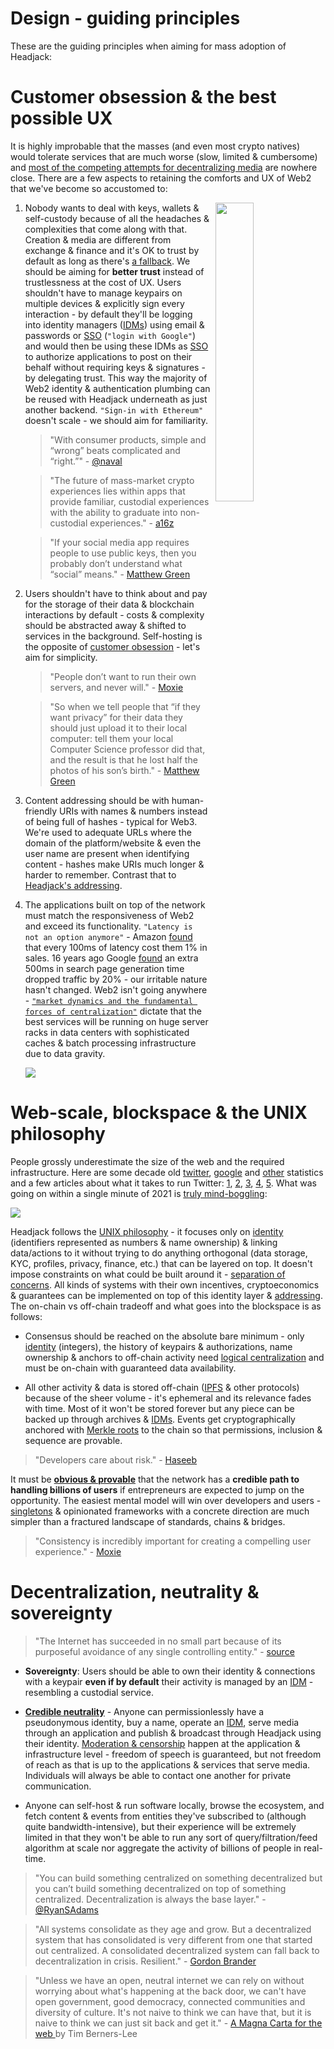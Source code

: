 <!--
FIX will/can/should and present tense discrepancies
-->

# Design - guiding principles

These are the guiding principles when aiming for mass adoption of Headjack:

<!-- toc -->

# Customer obsession & the best possible UX

It is highly improbable that the masses (and even most crypto natives) would tolerate services that are much worse (slow, limited & cumbersome) and [most of the competing attempts for decentralizing media](competition.md) are nowhere close. There are a few aspects to retaining the comforts and UX of Web2 that we've become so accustomed to:

<img src="/img/meme_make_them_learn.png" align="right" style="margin-left: 8px; width: 35%"/>

1. Nobody wants to deal with keys, wallets & self-custody because of all the headaches & complexities that come along with that. Creation & media are different from exchange & finance and it's OK to trust by default as long as there's [a fallback](#decentralization-neutrality--sovereignty). We should be aiming for **better trust** instead of trustlessness at the cost of UX. Users shouldn't have to manage keypairs on multiple devices & explicitly sign every interaction - by default they'll be logging into identity managers ([IDMs](IDM.md)) using email & passwords or [SSO](https://en.wikipedia.org/wiki/Single_sign-on) (`"login with Google"`) and would then be using these IDMs as [SSO](https://en.wikipedia.org/wiki/Single_sign-on) to authorize applications to post on their behalf without requiring keys & signatures - by delegating trust. This way the majority of Web2 identity & authentication plumbing can be reused with Headjack underneath as just another backend. `"Sign-in with Ethereum"` doesn't scale - we should aim for familiarity.

    > "With consumer products, simple and “wrong” beats complicated and “right.”" - [@naval](https://twitter.com/naval/status/1542651322532384768)

    > "The future of mass-market crypto experiences lies within apps that provide familiar, custodial experiences with the ability to graduate into non-custodial experiences." - [a16z](https://future.a16z.com/missing-link-web2-web3-custody-wallets/)

    > "If your social media app requires people to use public keys, then you probably don’t understand what “social” means." - [Matthew Green](https://twitter.com/matthew_d_green/status/1620832280955719681)

    <!-- > "If the goal is to onboard first-time crypto users, the experience must be custodial — at least to start." - [a16z](https://future.a16z.com/missing-link-web2-web3-custody-wallets/) -->

    <!-- > "Wallets, seed phrases, and gas for transactions are all inherently very unfriendly to the user, and until greater levels of abstraction exist, adoption will face headwinds. We must assume that the average user will not deal with the complexity we see today." - [Zee Prime capital](https://zeeprime.capital/web-3-middleware) -->

    <!-- > "If Web3 social is for the crypto community only - it will likely fail. It’s not enough to provide ideological motives. The key here is to introduce new forms of monetization which overlaps with the aforementioned “Web3 commerce” narrative. These new tools must be intuitive and easy to use." - [@mattigags](https://wrongalot.substack.com/p/the-next-big-crypto-narrative) -->

2. Users shouldn't have to think about and pay for the storage of their data & blockchain interactions by default - costs & complexity should be abstracted away & shifted to services in the background. Self-hosting is the opposite of [customer obsession](https://twitter.com/arvanaghi/status/1537519858233008128) - let's aim for simplicity.

    > "People don’t want to run their own servers, and never will." - [Moxie](https://moxie.org/2022/01/07/web3-first-impressions.html)

    > "So when we tell people that “if they want privacy” for their data they should just upload it to their local computer: tell them your local Computer Science professor did that, and the result is that he lost half the photos of his son’s birth." - [Matthew Green](https://twitter.com/matthew_d_green/status/1624462558118789123)

3. Content addressing should be with human-friendly URIs with names & numbers instead of being full of hashes - typical for Web3. We're used to adequate URLs where the domain of the platform/website & even the user name are present when identifying content - hashes make URIs much longer & harder to remember. Contrast that to [Headjack's addressing](addressing.md).

4. The applications built on top of the network must match the responsiveness of Web2 and exceed its functionality. `"Latency is not an option anymore"` - Amazon [found](https://www.gigaspaces.com/blog/amazon-found-every-100ms-of-latency-cost-them-1-in-sales) that every 100ms of latency cost them 1% in sales. 16 years ago Google [found](http://glinden.blogspot.com/2006/11/marissa-mayer-at-web-20.html) an extra 500ms in search page generation time dropped traffic by 20% - our irritable nature hasn't changed. Web2 isn't going anywhere - [`"market dynamics and the fundamental forces of centralization"`](https://moxie.org/2022/01/07/web3-first-impressions.html) dictate that the best services will be running on huge server racks in data centers with sophisticated caches & batch processing infrastructure due to data gravity.

    <img src="/img/data_gravity.png"/>

<!-- source: https://www.tigosolutions.com/feedstory/1030 -->

<!-- <img src="/img/meme_web2_web3_hands.jpg" align="right" style="margin-left: 8px; width: 35%"/> -->

# Web-scale, blockspace & the UNIX philosophy

People grossly underestimate the size of the web and the required infrastructure. Here are some decade old [twitter](https://www.internetlivestats.com/twitter-statistics/), [google](https://www.internetlivestats.com/google-search-statistics/) and [other](https://www.internetlivestats.com/) statistics and a few articles about what it takes to run Twitter: [1](http://highscalability.com/blog/2009/10/13/why-are-facebook-digg-and-twitter-so-hard-to-scale.html), [2](http://highscalability.com/blog/2013/7/8/the-architecture-twitter-uses-to-deal-with-150m-active-users.html), [3](https://blog.twitter.com/engineering/en_us/topics/infrastructure/2016/the-infrastructure-behind-twitter-efficiency-and-optimization), [4](https://blog.twitter.com/engineering/en_us/topics/infrastructure/2017/the-infrastructure-behind-twitter-scale), [5](https://blog.twitter.com/engineering/en_us/topics/infrastructure/2021/processing-billions-of-events-in-real-time-at-twitter-). What was going on within a single minute of 2021 is [<ins>truly mind-boggling</ins>](https://www.domo.com/learn/infographic/data-never-sleeps-9):

<!-- (this picture is very incomplete) -->

<img src="/img/web_scale_techspot.webp"/>

<!--
https://www.techspot.com/news/91513-visualizing-minute-internet-2021.html
https://www.domo.com/data-never-sleeps
https://www.domo.com/blog/data-never-sleeps-hits-double-digits/
https://web-assets.domo.com/miyagi/images/product/product-feature-22-data-never-sleeps-10.png -->

<!-- <img src="https://static.techspot.com/images2/news/bigimage/2021/09/2021-09-30-image-32-j.webp"/> -->

Headjack follows the [UNIX philosophy](https://en.wikipedia.org/wiki/Unix_philosophy) - it focuses only on [identity](identity.md) (identifiers represented as numbers & name ownership) & linking data/actions to it without trying to do anything orthogonal (data storage, KYC, profiles, privacy, finance, etc.) that can be layered on top. It doesn't impose constraints on what could be built around it - [separation of concerns](https://en.wikipedia.org/wiki/Separation_of_concerns). All kinds of systems with their own incentives, cryptoeconomics & guarantees can be implemented on top of this identity layer & [addressing](addressing.md). The on-chain vs off-chain tradeoff and what goes into the blockspace is as follows:

<!-- > "Expect the output of every program to become the input to another, as yet unknown, program." - [Unix Philosophy, Bell System Technical Journal, Jul-Aug 1978](https://archive.org/details/bstj57-6-1899) -->

<!-- > "By basing design on increasing levels of abstraction, layering greatly reduces complexity… Since each layer only uses the services of layers below, a layered system can be implemented and tested incrementally." - [Internet Architecture and Innovation](https://www.goodreads.com/book/show/8586192-internet-architecture-and-innovation) -->

- Consensus should be reached on the absolute bare minimum - only [identity](identity.md) (integers), the history of keypairs & authorizations, name ownership & anchors to off-chain activity need [logical centralization](https://medium.com/@VitalikButerin/the-meaning-of-decentralization-a0c92b76a274) and must be on-chain with guaranteed data availability.

- All other activity & data is stored off-chain ([IPFS](https://en.wikipedia.org/wiki/InterPlanetary_File_System) & other protocols) because of the sheer volume - it's ephemeral and its relevance fades with time. Most of it won't be stored forever but any piece can be backed up through archives & [IDMs](IDM.md). Events get cryptographically anchored with [Merkle roots](https://en.wikipedia.org/wiki/Merkle_tree) to the chain so that permissions, inclusion & sequence are provable.

>"Developers care about risk." - [Haseeb](https://haseebq.com/why-decentralization-isnt-as-important-as-you-think/)

It must be [**obvious & provable**](numbers.md) that the network has a **credible path to handling billions of users** if entrepreneurs are expected to jump on the opportunity. The easiest mental model will win over developers and users - [singletons](https://en.wikipedia.org/wiki/Singleton_pattern) & opinionated frameworks with a concrete direction are much simpler than a fractured landscape of standards, chains & bridges.

<!-- Most crypto projects are toys compared to what Web2 has been doing in the past couple of decades -->

> "Consistency is incredibly important for creating a compelling user experience." - [Moxie](https://signal.org/blog/the-ecosystem-is-moving/)

# Decentralization, neutrality & sovereignty

> "The Internet has succeeded in no small part because of its purposeful avoidance of any single controlling entity." - [source](https://www.ietf.org/archive/id/draft-nottingham-avoiding-internet-centralization-05.html)

- **Sovereignty**: Users should be able to own their identity & connections with a keypair **even if by default** their activity is managed by an [IDM](IDM.md) - resembling a custodial service.

- [**Credible neutrality**](https://nakamoto.com/credible-neutrality/) - Anyone can permissionlessly have a pseudonymous identity, buy a name, operate an [IDM](IDM.md), serve media through an application and publish & broadcast through Headjack using their identity. [Moderation & censorship](moderation.md) happen at the application & infrastructure level - freedom of speech is guaranteed, but not freedom of reach as that is up to the applications & services that serve media. Individuals will always be able to contact one another for private communication.

- Anyone can self-host & run software locally, browse the ecosystem, and fetch content & events from entities they've subscribed to (although quite bandwidth-intensive), but their experience will be extremely limited in that they won't be able to run any sort of query/filtration/feed algorithm at scale nor aggregate the activity of billions of people in real-time.

> "You can build something centralized on something decentralized but you can’t build something decentralized on top of something centralized. Decentralization is always the base layer." - [@RyanSAdams](https://twitter.com/RyanSAdams/status/1553776203621965826)

> "All systems consolidate as they age and grow. But a decentralized system that has consolidated is very different from one that started out centralized. A consolidated decentralized system can fall back to decentralization in crisis. Resilient." - [Gordon Brander](https://twitter.com/gordonbrander/status/1697969661554393461)

> "Unless we have an open, neutral internet we can rely on without worrying about what's happening at the back door, we can't have open government, good democracy, connected communities and diversity of culture. It's not naive to think we can have that, but it is naive to think we can just sit back and get it." - [A Magna Carta for the web
](https://www.ted.com/talks/tim_berners_lee_a_magna_carta_for_the_web) by Tim Berners-Lee
